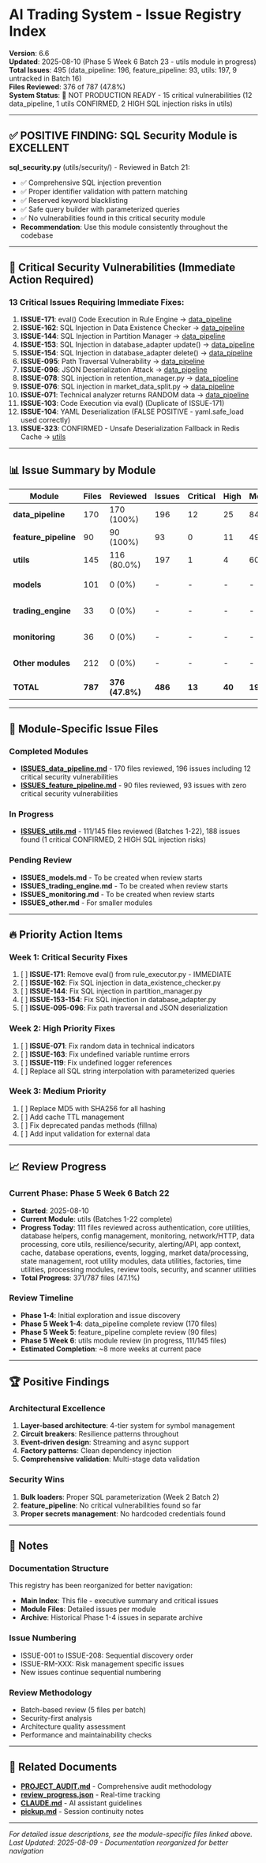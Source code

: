 # AI Trading System - Issue Registry Index

**Version**: 6.6  
**Updated**: 2025-08-10 (Phase 5 Week 6 Batch 23 - utils module in progress)  
**Total Issues**: 495 (data_pipeline: 196, feature_pipeline: 93, utils: 197, 9 untracked in Batch 16)  
**Files Reviewed**: 376 of 787 (47.8%)  
**System Status**: 🔴 NOT PRODUCTION READY - 15 critical vulnerabilities (12 data_pipeline, 1 utils CONFIRMED, 2 HIGH SQL injection risks in utils)

---

## ✅ POSITIVE FINDING: SQL Security Module is EXCELLENT

**sql_security.py** (utils/security/) - Reviewed in Batch 21:
- ✅ Comprehensive SQL injection prevention
- ✅ Proper identifier validation with pattern matching
- ✅ Reserved keyword blacklisting
- ✅ Safe query builder with parameterized queries
- ✅ No vulnerabilities found in this critical security module
- **Recommendation**: Use this module consistently throughout the codebase

---

## 🚨 Critical Security Vulnerabilities (Immediate Action Required)

### 13 Critical Issues Requiring Immediate Fixes:

1. **ISSUE-171**: eval() Code Execution in Rule Engine → [data_pipeline](ISSUES_data_pipeline.md#issue-171-eval-code-execution-in-rule-engine)
2. **ISSUE-162**: SQL Injection in Data Existence Checker → [data_pipeline](ISSUES_data_pipeline.md#issue-162-sql-injection-in-data-existence-checker)
3. **ISSUE-144**: SQL Injection in Partition Manager → [data_pipeline](ISSUES_data_pipeline.md#issue-144-sql-injection-in-partition-manager)
4. **ISSUE-153**: SQL Injection in database_adapter update() → [data_pipeline](ISSUES_data_pipeline.md#issue-153-sql-injection-in-databaseadapterpy-update)
5. **ISSUE-154**: SQL Injection in database_adapter delete() → [data_pipeline](ISSUES_data_pipeline.md#issue-154-sql-injection-in-databaseadapterpy-delete)
6. **ISSUE-095**: Path Traversal Vulnerability → [data_pipeline](ISSUES_data_pipeline.md#issue-095-path-traversal-vulnerability)
7. **ISSUE-096**: JSON Deserialization Attack → [data_pipeline](ISSUES_data_pipeline.md#issue-096-json-deserialization-attack)
8. **ISSUE-078**: SQL injection in retention_manager.py → [data_pipeline](ISSUES_data_pipeline.md#issue-078-sql-injection-in-retention-managerpy)
9. **ISSUE-076**: SQL injection in market_data_split.py → [data_pipeline](ISSUES_data_pipeline.md#issue-076-sql-injection-in-market-data-splitpy)
10. **ISSUE-071**: Technical analyzer returns RANDOM data → [data_pipeline](ISSUES_data_pipeline.md#issue-071-technical-analyzer-returns-random-data)
11. **ISSUE-103**: Code Execution via eval() (Duplicate of ISSUE-171)
12. **ISSUE-104**: YAML Deserialization (FALSE POSITIVE - yaml.safe_load used correctly)
13. **ISSUE-323**: CONFIRMED - Unsafe Deserialization Fallback in Redis Cache → [utils](ISSUES_utils.md#issue-323-confirmed-unsafe-deserialization-fallback-in-redis-cache)

---

## 📊 Issue Summary by Module

| Module | Files | Reviewed | Issues | Critical | High | Medium | Low | Status |
|--------|-------|----------|--------|----------|------|--------|-----|--------|
| **data_pipeline** | 170 | 170 (100%) | 196 | 12 | 25 | 84 | 75 | ✅ COMPLETE |
| **feature_pipeline** | 90 | 90 (100%) | 93 | 0 | 11 | 49 | 33 | ✅ COMPLETE |
| **utils** | 145 | 116 (80.0%) | 197 | 1 | 4 | 60 | 132 | 🔄 IN PROGRESS |
| **models** | 101 | 0 (0%) | - | - | - | - | - | ⏳ PENDING |
| **trading_engine** | 33 | 0 (0%) | - | - | - | - | - | ⏳ PENDING |
| **monitoring** | 36 | 0 (0%) | - | - | - | - | - | ⏳ PENDING |
| **Other modules** | 212 | 0 (0%) | - | - | - | - | - | ⏳ PENDING |
| **TOTAL** | **787** | **376 (47.8%)** | **486** | **13** | **40** | **193** | **240** | - |

---

## 📁 Module-Specific Issue Files

### Completed Modules
- **[ISSUES_data_pipeline.md](ISSUES_data_pipeline.md)** - 170 files reviewed, 196 issues including 12 critical security vulnerabilities
- **[ISSUES_feature_pipeline.md](ISSUES_feature_pipeline.md)** - 90 files reviewed, 93 issues with zero critical security vulnerabilities

### In Progress
- **[ISSUES_utils.md](ISSUES_utils.md)** - 111/145 files reviewed (Batches 1-22), 188 issues found (1 critical CONFIRMED, 2 HIGH SQL injection risks)

### Pending Review
- **ISSUES_models.md** - To be created when review starts
- **ISSUES_trading_engine.md** - To be created when review starts
- **ISSUES_monitoring.md** - To be created when review starts
- **ISSUES_other.md** - For smaller modules

---

## 🔥 Priority Action Items

### Week 1: Critical Security Fixes
1. [ ] **ISSUE-171**: Remove eval() from rule_executor.py - IMMEDIATE
2. [ ] **ISSUE-162**: Fix SQL injection in data_existence_checker.py
3. [ ] **ISSUE-144**: Fix SQL injection in partition_manager.py
4. [ ] **ISSUE-153-154**: Fix SQL injection in database_adapter.py
5. [ ] **ISSUE-095-096**: Fix path traversal and JSON deserialization

### Week 2: High Priority Fixes
1. [ ] **ISSUE-071**: Fix random data in technical indicators
2. [ ] **ISSUE-163**: Fix undefined variable runtime errors
3. [ ] **ISSUE-119**: Fix undefined logger references
4. [ ] Replace all SQL string interpolation with parameterized queries

### Week 3: Medium Priority
1. [ ] Replace MD5 with SHA256 for all hashing
2. [ ] Add cache TTL management
3. [ ] Fix deprecated pandas methods (fillna)
4. [ ] Add input validation for external data

---

## 📈 Review Progress

### Current Phase: Phase 5 Week 6 Batch 22
- **Started**: 2025-08-10  
- **Current Module**: utils (Batches 1-22 complete)
- **Progress Today**: 111 files reviewed across authentication, core utilities, database helpers, config management, monitoring, network/HTTP, data processing, core utils, resilience/security, alerting/API, app context, cache, database operations, events, logging, market data/processing, state management, root utility modules, data utilities, factories, time utilities, processing modules, review tools, security, and scanner utilities
- **Total Progress**: 371/787 files (47.1%)

### Review Timeline
- **Phase 1-4**: Initial exploration and issue discovery
- **Phase 5 Week 1-4**: data_pipeline complete review (170 files)
- **Phase 5 Week 5**: feature_pipeline complete review (90 files)  
- **Phase 5 Week 6**: utils module review (in progress, 111/145 files)
- **Estimated Completion**: ~8 more weeks at current pace

---

## 🏆 Positive Findings

### Architectural Excellence
1. **Layer-based architecture**: 4-tier system for symbol management
2. **Circuit breakers**: Resilience patterns throughout
3. **Event-driven design**: Streaming and async support
4. **Factory patterns**: Clean dependency injection
5. **Comprehensive validation**: Multi-stage data validation

### Security Wins
1. **Bulk loaders**: Proper SQL parameterization (Week 2 Batch 2)
2. **feature_pipeline**: No critical vulnerabilities found so far
3. **Proper secrets management**: No hardcoded credentials found

---

## 📝 Notes

### Documentation Structure
This registry has been reorganized for better navigation:
- **Main Index**: This file - executive summary and critical issues
- **Module Files**: Detailed issues per module
- **Archive**: Historical Phase 1-4 issues in separate archive

### Issue Numbering
- ISSUE-001 to ISSUE-208: Sequential discovery order
- ISSUE-RM-XXX: Risk management specific issues
- New issues continue sequential numbering

### Review Methodology
- Batch-based review (5 files per batch)
- Security-first analysis
- Architecture quality assessment
- Performance and maintainability checks

---

## 🔗 Related Documents

- **[PROJECT_AUDIT.md](PROJECT_AUDIT.md)** - Comprehensive audit methodology
- **[review_progress.json](review_progress.json)** - Real-time tracking
- **[CLAUDE.md](CLAUDE.md)** - AI assistant guidelines
- **[pickup.md](pickup.md)** - Session continuity notes

---

*For detailed issue descriptions, see the module-specific files linked above.*
*Last Updated: 2025-08-09 - Documentation reorganized for better navigation*